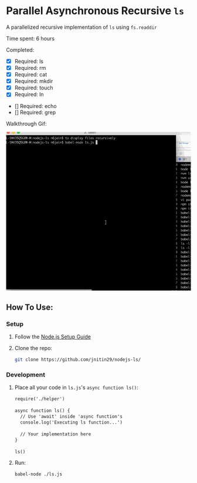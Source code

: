 # Parallel Asynchronous Recursive `ls`

A parallelized recursive implementation of `ls` using `fs.readdir`

Time spent: 6 hours

Completed:

* [x] Required: ls
* [x] Required: rm
* [x] Required: cat
* [x] Required: mkdir
* [x] Required: touch
* [x] Required: ln
* [] Required: echo
* [] Required: grep


Walkthrough Gif:

![Video Walkthrough](ls-walkthru.gif)


## How To Use:

### Setup

1. Follow the [Node.js Setup Guide](http://guides.codepath.com/nodejs/Setup)
1. Clone the repo:

    ```bash
    git clone https://github.com/jnitin29/nodejs-ls/
    ```

### Development

1. Place all your code in `ls.js`'s `async function ls()`:

    ```node
    require('./helper')

    async function ls() {
      // Use 'await' inside 'async function's
      console.log('Executing ls function...')

      // Your implementation here
    }

    ls()
    ```
1. Run:

    ```bash
    babel-node ./ls.js
    ```
